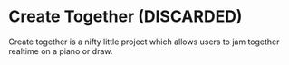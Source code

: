 # Create Together (DISCARDED)

Create together is a nifty little project which allows users to jam together realtime on a piano or draw. 
